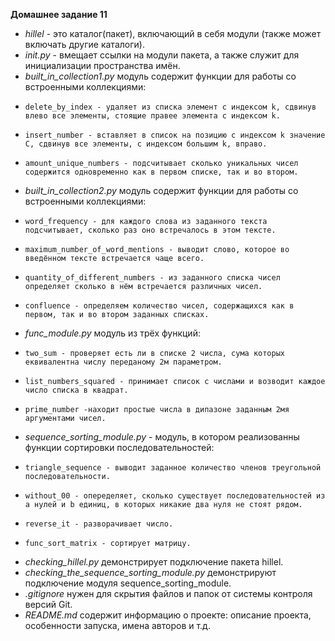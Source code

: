 **Домашнее задание 11**

- *hillel* - это каталог(пакет), включающий в себя модули (также может включать другие каталоги).
- *init.py* - вмещает ссылки на модули пакета, а также служит для инициализации пространства имён.
- *built_in_collection1.py* модуль содержит функции для работы со встроенными коллекциями:
-     delete_by_index - удаляет из списка элемент с индексом k, сдвинув влево все элементы, стоящие правее элемента с индексом k.
-     insert_number - вставляет в список на позицию с индексом k значение C, сдвинув все элементы, с индексом большим k, вправо.
-     amount_unique_numbers - подсчитывает сколько уникальных чисел содержится одновременно как в первом списке, так и во втором.
- *built_in_collection2.py* модуль содержит функции для работы со встроенными коллекциями:
-     word_frequency - для каждого слова из заданного текста подсчитывает, сколько раз оно встречалось в этом тексте.
-     maximum_number_of_word_mentions - выводит слово, которое во введённом тексте встречается чаще всего.
-     quantity_of_different_numbers - из заданного списка чисел определяет сколько в нём встречается различных чисел.
-     confluence - определяем количество чисел, содержащихся как в первом, так и во втором заданных списках.
- *func_module.py* модуль из трёх функций:
-     two_sum - проверяет есть ли в списке 2 числа, сума которых еквивалентна числу переданому 2м параметром.
-     list_numbers_squared - принимает список с числами и возводит каждое число списка в квадрат.
-     prime_number -находит простые числа в дипазоне заданным 2мя аргументами чисел.
- *sequence_sorting_module.py* - модуль, в котором реализованны функции сортировки последовательностей:
-     triangle_sequence - выводит заданное количество членов треугольной последовательности.
-     without_00 - опеределяет, сколько существует последовательностей из a нулей и b единиц, в которых никакие два нуля не стоят рядом.
-     reverse_it - разворачивает число.
-     func_sort_matrix - сортирует матрицу.
- *checking_hillel.py* демонстрирует подключение пакета hillel.
- *checking_the_sequence_sorting_module.py* демонстрируют подключение модуля sequence_sorting_module.
- *.gitignore* нужен для скрытия файлов и папок от системы контроля версий Git.
- *README.md* содержит информацию о проекте: описание проекта, особенности запуска, имена авторов и т.д.